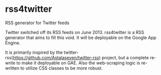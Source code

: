 rss4twitter
===========

RSS generator for Twitter feeds


Twitter switched off its RSS feeds on June 2013. rss4twitter is a RSS generator that aims to 
fill this void. It will be deployable on the Google App Engine. 

It is primarily inspired by the twitter-rss(https://github.com/Astalaseven/twitter-rss) project, 
but a complete re-write to make it deployable on GAE. Also the web-scraping logic is re-written 
to utilize CSS classes to be more robust.

